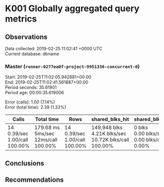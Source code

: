 # K001 Globally aggregated query metrics

## Observations ##
Data collected: 2019-02-25 11:02:41 +0000 UTC  
Current database: dbname  



### Master (`runner-0277ea0f-project-9951336-concurrent-0`) ###
Start: 2019-02-25T11:02:05.942881+00:00  
End: 2019-02-25T11:02:41.561887+00:00  
Period seconds: 35.61901  
Period age: 00:00:35.619006  

Error (calls): 1.00 (7.14%)  
Error (total time): 2.39 (1.33%)

Calls | Total&nbsp;time | Rows | shared_blks_hit | shared_blks_read | shared_blks_dirtied | shared_blks_written | blk_read_time | blk_write_time | kcache_reads | kcache_writes | kcache_user_time_ms | kcache_system_time 
-------|------------|------|-----------------|------------------|---------------------|---------------------|---------------|----------------|--------------|---------------|---------------------|--------------------
14<br/>0.39/sec<br/>1.00/call<br/>100.00% |179.68&nbsp;ms<br/>5ms/sec<br/>12ms/call<br/>100.00% |14<br/>0.39/sec<br/>1.00/call<br/>100.00% |149,948&nbsp;blks<br/>4.21K&nbsp;blks/sec<br/>10.72K&nbsp;blks/call<br/>100.00% |0&nbsp;blks<br/>0.00&nbsp;blks/sec<br/>0.00&nbsp;blks/call<br/>0.00% |0&nbsp;blks<br/>0.00&nbsp;blks/sec<br/>0.00&nbsp;blks/call<br/>0.00% |0&nbsp;blks<br/>0.00&nbsp;blks/sec<br/>0.00&nbsp;blks/call<br/>0.00% |0.00&nbsp;ms<br/>0s/sec<br/>0s/call<br/>0.00% |0.00&nbsp;ms<br/>0s/sec<br/>0s/call<br/>0.00% |0.00&nbsp;bytes<br/>0.00&nbsp;bytes/sec<br/>0.00&nbsp;bytes/call<br/>0.00% |0.00&nbsp;bytes<br/>0.00&nbsp;bytes/sec<br/>0.00&nbsp;bytes/call<br/>0.00% |0.00&nbsp;ms<br/>0s/sec<br/>0s/call<br/>0.00% |0.00&nbsp;ms<br/>0s/sec<br/>0s/call<br/>0.00%





## Conclusions ##


## Recommendations ##

